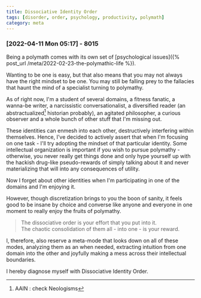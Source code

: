 ```yaml
---
title: Dissociative Identity Order
tags: [disorder, order, psychology, productivity, polymath]
category: meta
---
```


### [2022-04-11 Mon 05:17] - 8015

Being a polymath comes with its own set of [psychological issues]({%
post_url /meta/2022-02-23-the-polymathic-life %}).  

Wanting to be one is easy, but that also means that you may not always
have the right mindset to be one. You may still be falling prey to the
fallacies that haunt the mind of a specialist turning to polymathy.  

As of right now, I'm a student of several domains, a fitness fanatic,
a wanna-be writer, a narcissistic conversationalist, a diversified reader (an
abstractualized[^1] historian probably), an agitated philosopher, a
curious observer and a whole bunch of other stuff that I'm missing
out.  

These identities can enmesh into each other, destructively
interfering within themselves. Hence, I've decided to actively assert
that when I'm focusing on one task - I'll try adopting the mindset of
that particular identity. Some intellectual organization is important
if you wish to pursue polymathy - otherwise, you never really get
things done and only hype yourself up with the hackish drug-like
pseudo-rewards of simply talking about it and never materializing that
will into any consequences of utility.  

Now I forget about other identities when I'm participating in one of
the domains and I'm enjoying it.  

However, though discretization brings to you the boon of sanity, it feels 
good to be insane by choice and converse like anyone and everyone in one moment to
really enjoy the fruits of polymathy.  

> The dissociative order is your effort that you put into it.  
> The chaotic consolidation of them all - into one - is your reward.  

I, therefore, also reserve a meta-mode that looks down on all of these
modes, analyzing them as an when needed, extracting intuition from one
domain into the other and joyfully making a mess across their
intellectual boundaries.  

I hereby diagnose myself with Dissociative Identity Order.  

[^1]: AAIN : check Neologisms
